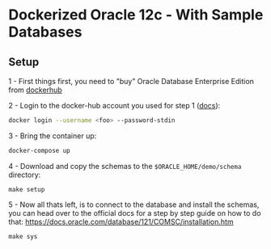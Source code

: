 # Dockerized Oracle 12c - With Sample Databases
## Setup

1 - First things first, you need to "buy" Oracle Database Enterprise Edition from [dockerhub](https://hub.docker.com/_/oracle-database-enterprise-edition)

2 - Login to the docker-hub account you used for step 1 ([docs](https://docs.docker.com/engine/reference/commandline/login/)):
``` bash
docker login --username <foo> --password-stdin
```

3 - Bring the container up:
``` bash
docker-compose up
```

4 - Download and copy the schemas to the `$ORACLE_HOME/demo/schema` directory:
```
make setup
```

5 - Now all thats left, is to connect to the database and install the schemas, you can head over to the official docs for a step by step guide on how to do that: https://docs.oracle.com/database/121/COMSC/installation.htm
```
make sys
```
